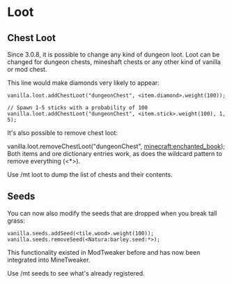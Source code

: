 # Loot
## Chest Loot
Since 3.0.8, it is possible to change any kind of dungeon loot. Loot can be changed for dungeon chests, mineshaft chests or any other kind of vanilla or mod chest.

This line would make diamonds very likely to appear:

```zenscript
vanilla.loot.addChestLoot("dungeonChest", <item.diamond>.weight(100));

// Spawn 1-5 sticks with a probability of 100
vanilla.loot.addChestLoot("dungeonChest", <item.stick>.weight(100), 1, 5);
```
It's also possible to remove chest loot:

vanilla.loot.removeChestLoot("dungeonChest", <minecraft:enchanted_book>);
Both items and ore dictionary entries work, as does the wildcard pattern to remove everything (<*>).

Use /mt loot to dump the list of chests and their contents.

## Seeds
You can now also modify the seeds that are dropped when you break tall grass:
```zenscript
vanilla.seeds.addSeed(<tile.wood>.weight(100));
vanilla.seeds.removeSeed(<Natura:barley.seed:*>);
```
This functionality existed in ModTweaker before and has now been integrated into MineTweaker.

Use /mt seeds to see what's already registered.